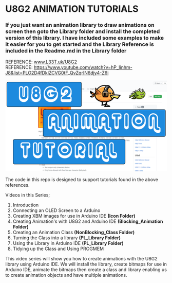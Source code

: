 # U8G2 ANIMATION TUTORIALS

### If you just want an animation library to draw animations on screen then goto the Library folder and install the completed version of this library. I have included some examples to make it easier for you to get started and the Library Reference is included in the Readme.md in the Library folder

REFERENCE: www.L33T.uk/U8G2 \
REFERENCE: https://www.youtube.com/watch?v=hP_Iinhm-J8&list=PLO2D4fDkIZCVG0tF_QvZqrIN6djy4-Z6i

![Alt text](/Thumb1.png?raw=true "U8G2 Animation Tutorial")

The code in this repo is designed to support tutorials found in the above references.

Videos in this Series;
1. Introduction
2. Connecting an OLED Screen to a Arduino
3. Creating XBM images for use in Arduino IDE __(Icon Folder)__
4. Creating Animation's with U8G2 and Arduino IDE __(Blocking_Animation Folder)__
5. Creating an Animation Class __(NonBlocking_Class Folder)__
6. Turning the Class into a library __(PL_Library Folder)__
7. Using the Library in Arduino IDE __(PL_Library Folder)__
8. Tidying up the Class and Using PROGMEM

This video series will show you how to create animations with the U8G2 library using Arduino IDE. We will install the library, create bitmaps for use in Arduino IDE, animate the bitmaps then create a class and library enabling us to create animation objects and have multiple animations.
